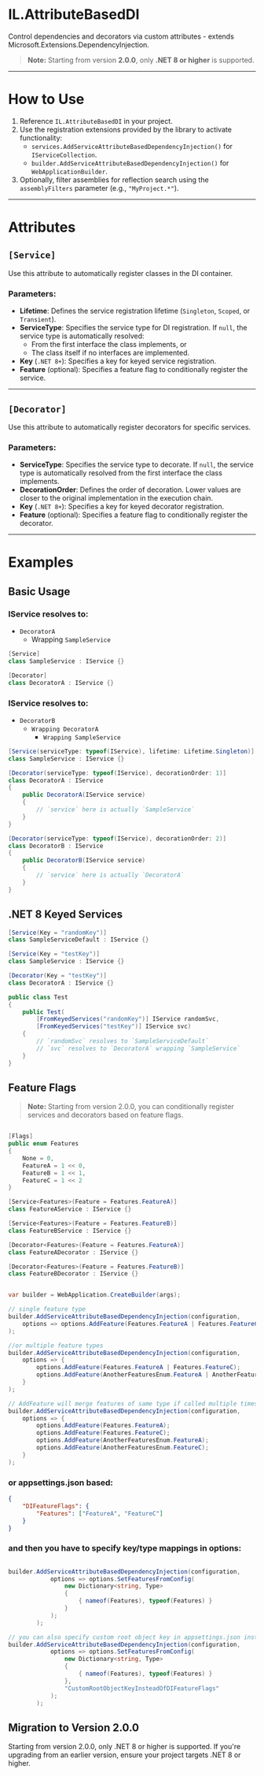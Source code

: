 # IL.AttributeBasedDI
Control dependencies and decorators via custom attributes - extends Microsoft.Extensions.DependencyInjection.

> **Note:** Starting from version **2.0.0**, only **.NET 8 or higher** is supported.

---

# How to Use

1. Reference `IL.AttributeBasedDI` in your project.
2. Use the registration extensions provided by the library to activate functionality:
   - `services.AddServiceAttributeBasedDependencyInjection()` for `IServiceCollection`.
   - `builder.AddServiceAttributeBasedDependencyInjection()` for `WebApplicationBuilder`.
3. Optionally, filter assemblies for reflection search using the `assemblyFilters` parameter (e.g., `"MyProject.*"`).

---

# Attributes

## `[Service]`
Use this attribute to automatically register classes in the DI container.

### Parameters:
- **Lifetime**: Defines the service registration lifetime (`Singleton`, `Scoped`, or `Transient`).
- **ServiceType**: Specifies the service type for DI registration. If `null`, the service type is automatically resolved:
  - From the first interface the class implements, or
  - The class itself if no interfaces are implemented.
- **Key** (`.NET 8+`): Specifies a key for keyed service registration.
- **Feature** (optional): Specifies a feature flag to conditionally register the service.

---

## `[Decorator]`
Use this attribute to automatically register decorators for specific services.

### Parameters:
- **ServiceType**: Specifies the service type to decorate. If `null`, the service type is automatically resolved from the first interface the class implements.
- **DecorationOrder**: Defines the order of decoration. Lower values are closer to the original implementation in the execution chain.
- **Key** (`.NET 8+`): Specifies a key for keyed decorator registration.
- **Feature** (optional): Specifies a feature flag to conditionally register the decorator.

---

# Examples

## Basic Usage

### IService resolves to:
- `DecoratorA`
  - Wrapping `SampleService`

```csharp
[Service]
class SampleService : IService {}

[Decorator]
class DecoratorA : IService {}
```
### IService resolves to:
- `DecoratorB`
    - `Wrapping DecoratorA`
        - `Wrapping SampleService`

```csharp
[Service(serviceType: typeof(IService), lifetime: Lifetime.Singleton)]
class SampleService : IService {}

[Decorator(serviceType: typeof(IService), decorationOrder: 1)]
class DecoratorA : IService 
{
    public DecoratorA(IService service)
    {
        // `service` here is actually `SampleService`
    }
}

[Decorator(serviceType: typeof(IService), decorationOrder: 2)]
class DecoratorB : IService 
{
    public DecoratorB(IService service)
    {
        // `service` here is actually `DecoratorA`
    }
}
```

## .NET 8 Keyed Services

```csharp
[Service(Key = "randomKey")]
class SampleServiceDefault : IService {}

[Service(Key = "testKey")]
class SampleService : IService {}

[Decorator(Key = "testKey")]
class DecoratorA : IService {}

public class Test
{
    public Test(
        [FromKeyedServices("randomKey")] IService randomSvc,
        [FromKeyedServices("testKey")] IService svc)
    {
        // `randomSvc` resolves to `SampleServiceDefault`
        // `svc` resolves to `DecoratorA` wrapping `SampleService`
    }
}
```

## Feature Flags
> **Note:** Starting from version 2.0.0, you can conditionally register services and decorators based on feature flags.

```csharp

[Flags]
public enum Features
{
    None = 0,
    FeatureA = 1 << 0,
    FeatureB = 1 << 1,
    FeatureC = 1 << 2
}

[Service<Features>(Feature = Features.FeatureA)]
class FeatureAService : IService {}

[Service<Features>(Feature = Features.FeatureB)]
class FeatureBService : IService {}

[Decorator<Features>(Feature = Features.FeatureA)]
class FeatureADecorator : IService {}

[Decorator<Features>(Feature = Features.FeatureB)]
class FeatureBDecorator : IService {}

```

```csharp

var builder = WebApplication.CreateBuilder(args);

// single feature type
builder.AddServiceAttributeBasedDependencyInjection(configuration,
    options => options.AddFeature(Features.FeatureA | Features.FeatureC)
);

//or multiple feature types
builder.AddServiceAttributeBasedDependencyInjection(configuration,
    options => {
        options.AddFeature(Features.FeatureA | Features.FeatureC);
        options.AddFeature(AnotherFeaturesEnum.FeatureA | AnotherFeaturesEnum.FeatureC);
    }
);

// AddFeature will merge features of same type if called multiple times resulting same as bit operator invariant (FeatureA | FeatureC)
builder.AddServiceAttributeBasedDependencyInjection(configuration,
    options => {
        options.AddFeature(Features.FeatureA);
        options.AddFeature(Features.FeatureC);
        options.AddFeature(AnotherFeaturesEnum.FeatureA);
        options.AddFeature(AnotherFeaturesEnum.FeatureC);
    }
);

```
### or appsettings.json based:
```json
{
    "DIFeatureFlags": {
        "Features": ["FeatureA", "FeatureC"]
    }
}
```
### and then you have to specify key/type mappings in options:
```csharp

builder.AddServiceAttributeBasedDependencyInjection(configuration,
            options => options.SetFeaturesFromConfig(
                new Dictionary<string, Type>
                {
                    { nameof(Features), typeof(Features) }
                }
            );
        );

// you can also specify custom root object key in appsettings.json instead of "DIFeatureFlags"
builder.AddServiceAttributeBasedDependencyInjection(configuration,
            options => options.SetFeaturesFromConfig(
                new Dictionary<string, Type>
                {
                    { nameof(Features), typeof(Features) }
                },
                "CustomRootObjectKeyInsteadOfDIFeatureFlags"
            );
        );

```

## Migration to Version 2.0.0

Starting from version 2.0.0, only .NET 8 or higher is supported. If you're upgrading from an earlier version, ensure your project targets .NET 8 or higher.